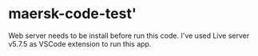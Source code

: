 # maersk-code-test'

Web server needs to be install before run this code. 
I've used Live server v5.7.5 as VSCode extension to run this app.
